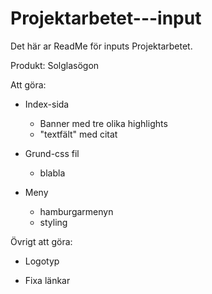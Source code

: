 # Projektarbetet---input

Det här ar ReadMe för inputs Projektarbetet.

Produkt: Solglasögon

Att göra:

- Index-sida
   - Banner med tre olika highlights
   - "textfält" med citat

- Grund-css fil
  - blabla

- Meny
  - hamburgarmenyn
  - styling

Övrigt att göra:
- Logotyp

- Fixa länkar
